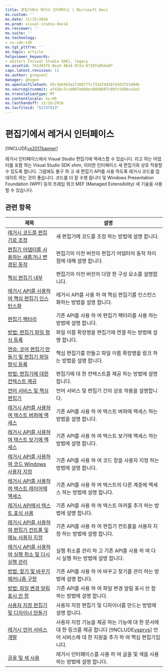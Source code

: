 ```yaml
---
title: 편집기에서 레거시 인터페이스 | Microsoft Docs
ms.custom: ''
ms.date: 11/15/2016
ms.prod: visual-studio-dev14
ms.reviewer: ''
ms.suite: ''
ms.technology:
- vs-ide-sdk
ms.tgt_pltfrm: ''
ms.topic: article
helpviewer_keywords:
- editors [Visual Studio SDK], legacy
ms.assetid: 741d45f5-0ea3-4614-972a-8728fe054e07
caps.latest.revision: 11
ms.author: gregvanl
manager: ghogen
ms.openlocfilehash: 45c3de943a1716877fcf33af4d16fd163721d04b
ms.sourcegitcommit: af428c7ccd007e668ec0dd8697c88fc5d8bca1e2
ms.translationtype: MT
ms.contentlocale: ko-KR
ms.lasthandoff: 11/16/2018
ms.locfileid: "51737513"
---
```

# <a name="legacy-interfaces-in-the-editor"></a>편집기에서 레거시 인터페이스
[!INCLUDE[vs2017banner](../includes/vs2017banner.md)]

레거시 인터페이스에서 Visual Studio 편집기에 액세스할 수 있습니다. 라고 하는 어댑터를 포함 하는 Visual Studio SDK *shim*, 이러한 인터페이스 새 편집기와 상호 작용할 수 있도록 합니다. 그럼에도 불구 하 고 새 편집기 API를 사용 하도록 레거시 코드를 업데이트 하는 것이 좋습니다. 코드를 더 잘 수행 됩니다 및 Windows Presentation Foundation (WPF) 등의 프레임 워크 MEF (Managed Extensibility) 새 기술을 사용할 수 있습니다.  
  
## <a name="related-topics"></a>관련 항목  
  
|제목|설명|  
|-----------|-----------------|  
|[레거시 코드를 편집기로 조정](../extensibility/adapting-legacy-code-to-the-editor.md)|새 편집기에 코드를 조정 하는 방법에 설명 합니다.|  
|[편집기 어댑터를 사용하는 새롭거나 변경된 동작](../extensibility/new-or-changed-behavior-with-editor-adapters.md)|편집기의 이전 버전의 편집기 어댑터의 동작 차이점에 대해 설명 합니다.|  
|[핵심 편집기 내부](../extensibility/inside-the-core-editor.md)|편집기의 이전 버전의 다양 한 구성 요소를 설명합니다.|  
|[레거시 API를 사용하여 핵심 편집기 인스턴스화](../extensibility/instantiating-the-core-editor-by-using-the-legacy-api.md)|레거시 API를 사용 하 여 핵심 편집기를 인스턴스화하는 방법을 설명 합니다.|  
|[편집기 팩터리](../extensibility/editor-factories.md)|기존 API를 사용 하 여 편집기 팩터리를 사용 하는 방법에 설명 합니다.|  
|[방법: 편집기 파일 형식 등록](../extensibility/how-to-register-editor-file-types.md)|파일 이름 확장명을 편집기에 연결 하는 방법에 설명 합니다.|  
|[연습: 코어 편집기 만들기 및 편집기 파일 형식 등록](../extensibility/walkthrough-creating-a-core-editor-and-registering-an-editor-file-type.md)|핵심 편집기를 만들고 파일 이름 확장명을 링크 하는 방법을 설명 합니다.|  
|[방법: 편집기에 대한 컨텍스트 제공](../extensibility/how-to-provide-context-for-editors.md)|편집기에 대 한 컨텍스트를 제공 하는 방법에 설명 합니다.|  
|[언어 서비스 및 핵심 편집기](../extensibility/language-services-and-the-core-editor.md)|언어 서비스 및 편집기 간의 상호 작용을 설명합니다.|  
|[레거시 API를 사용하여 텍스트 버퍼에 액세스](../extensibility/accessing-the-text-buffer-by-using-the-legacy-api.md)|기존 API를 사용 하 여 텍스트 버퍼에 액세스 하는 방법을 설명 합니다.|  
|[레거시 API를 사용하여 텍스트 보기에 액세스](../extensibility/accessing-thetext-view-by-using-the-legacy-api.md)|기존 API를 사용 하 여 텍스트 보기에 액세스 하는 방법에 설명 합니다.|  
|[레거시 API를 사용하여 코드 Windows 사용자 지정](../extensibility/customizing-code-windows-by-using-the-legacy-api.md)|기존 API를 사용 하 여 코드 창을 사용자 지정 하는 방법에 설명 합니다.|  
|[레거시 API를 사용하여 텍스트 레이어에 액세스](../extensibility/accessing-text-layers-by-using-the-legacy-api.md)|기존 API를 사용 하 여 텍스트의 다른 계층에 액세스 하는 방법에 설명 합니다.|  
|[레거시 API에서 텍스트 표식 사용](../extensibility/using-text-markers-with-the-legacy-api.md)|기존 API를 사용 하 여 텍스트 마커를 추가 하는 방법에 설명 합니다.|  
|[레거시 API를 사용하여 편집기 컨트롤 및 메뉴 사용자 지정](../extensibility/customizing-editor-controls-and-menus-by-using-the-legacy-api.md)|기존 API를 사용 하 여 편집기 컨트롤을 사용자 지정 하는 방법에 설명 합니다.|  
|[레거시 API를 사용하여 실행 취소 및 다시 실행 관리](../extensibility/managing-undo-and-redo-by-using-the-legacy-api.md)|실행 취소를 관리 하 고 기존 API를 사용 하 여 다시 실행 하는 방법에 설명 합니다.|  
|[방법: 찾기 및 바꾸기 메커니즘 구현](../extensibility/how-to-implement-the-find-and-replace-mechanism.md)|기존 API를 사용 하 여 바꾸고 찾기를 관리 하는 방법에 설명 합니다.|  
|[방법: 파일 변경 알림 표시 안 함](../extensibility/how-to-suppress-file-change-notifications.md)|기존 API를 사용 하 여 파일 변경 알림 표시 안 함 하는 방법에 설명 합니다.|  
|[사용자 지정 편집기 및 디자이너 만들기](../extensibility/creating-custom-editors-and-designers.md)|사용자 지정 편집기 및 디자이너를 만드는 방법에 설명 합니다.|  
|[레거시 언어 서비스 개발](../extensibility/internals/developing-a-legacy-language-service.md)|사용자 지정 기능을 제공 하는 기능에 대 한 문서에 대 한 링크를 제공 합니다 [!INCLUDE[vsprvs](../includes/vsprvs-md.md)] 언어 서비스에 대 한 지원을 추가 하 여 핵심 편집기입니다.|  
|[글꼴 및 색 사용](../extensibility/using-fonts-and-colors.md)|레거시 인터페이스를 사용 하 여 글꼴 및 색을 사용 하는 방법에 설명 합니다.|

